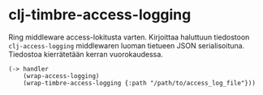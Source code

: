 # clj-timbre-access-logging

Ring middleware access-lokitusta varten. Kirjoittaa haluttuun tiedostoon
`clj-access-logging` middlewaren luoman tietueen JSON serialisoituna.
Tiedostoa kierrätetään kerran vuorokaudessa.

```
(-> handler
    (wrap-access-logging)
    (wrap-timbre-access-logging {:path "/path/to/access_log_file"}))
```
